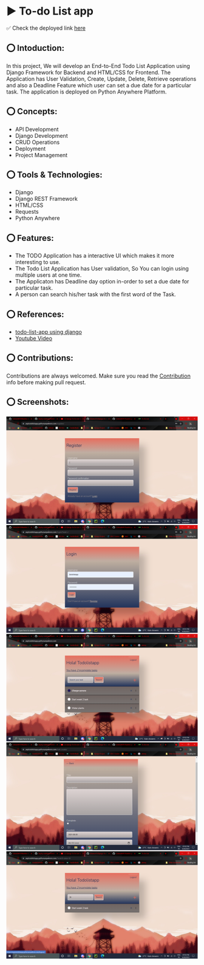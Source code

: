 # ▶️ To-do List app
✅ Check the deployed link [here](https://avptodolistapp.pythonanywhere.com/)

## ⭕ Intoduction:
In this project, We will develop an End-to-End Todo List Application using Django Framework for Backend and HTML/CSS for Frontend. The Application has User Validation, Create, Update, Delete, Retrieve operations and also a Deadline Feature which user can set a due date for a particular task. The application is deployed on Python Anywhere Platform.

## ⭕ Concepts:
* API Development
* Django Development
* CRUD Operations
* Deployment
* Project Management

## ⭕ Tools & Technologies:
* Django
* Django REST Framework
* HTML/CSS
* Requests
* Python Anywhere

## ⭕ Features:
* The TODO Application has a interactive UI which makes it more interesting to use.
* The Todo List Application has User validation, So You can login using multiple users at one time.
* The Applicaton has Deadline day option in-order to set a due date for particular task.
* A person can search his/her task with the first word of the Task.

## ⭕ References:
* [todo-list-app using django](https://pythonistaplanet.com/to-do-list-app-using-django/)
* [Youtube Video](https://www.youtube.com/watch?v=llbtoQTt4qw)

## ⭕ Contributions:
Contributions are always welcomed. Make sure you read the [Contribution](https://github.com/ColonelAVP/deploy-todoapp/blob/master/Contribution.md) info before making pull request.

## ⭕ Screenshots:
![alt tag](https://raw.githubusercontent.com/ColonelAVP/deploy-todoapp/master/samples/5.5.png)
![alt tag](https://raw.githubusercontent.com/ColonelAVP/deploy-todoapp/master/samples/1.1.png)
![alt tag](https://raw.githubusercontent.com/ColonelAVP/deploy-todoapp/master/samples/2.2.png)
![alt tag](https://raw.githubusercontent.com/ColonelAVP/deploy-todoapp/master/samples/3.3.png)
![alt tag](https://raw.githubusercontent.com/ColonelAVP/deploy-todoapp/master/samples/4.4.png)


